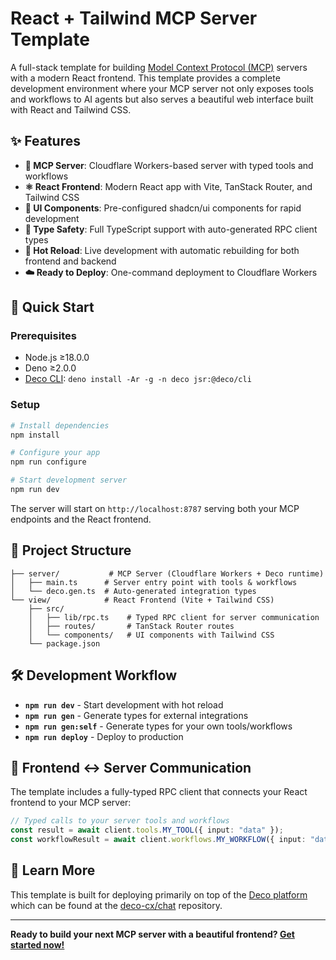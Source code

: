 # React + Tailwind MCP Server Template

A full-stack template for building [Model Context Protocol (MCP)](https://spec.modelcontextprotocol.io/) servers with a modern React frontend. This template provides a complete development environment where your MCP server not only exposes tools and workflows to AI agents but also serves a beautiful web interface built with React and Tailwind CSS.

## ✨ Features

- **🤖 MCP Server**: Cloudflare Workers-based server with typed tools and workflows
- **⚛️ React Frontend**: Modern React app with Vite, TanStack Router, and Tailwind CSS
- **🎨 UI Components**: Pre-configured shadcn/ui components for rapid development
- **🔧 Type Safety**: Full TypeScript support with auto-generated RPC client types
- **🚀 Hot Reload**: Live development with automatic rebuilding for both frontend and backend
- **☁️ Ready to Deploy**: One-command deployment to Cloudflare Workers

## 🚀 Quick Start

### Prerequisites
- Node.js ≥18.0.0
- Deno ≥2.0.0
- [Deco CLI](https://deco.chat): `deno install -Ar -g -n deco jsr:@deco/cli`

### Setup
```bash
# Install dependencies
npm install

# Configure your app
npm run configure

# Start development server
npm run dev
```

The server will start on `http://localhost:8787` serving both your MCP endpoints and the React frontend.

## 📁 Project Structure

```
├── server/           # MCP Server (Cloudflare Workers + Deco runtime)
│   ├── main.ts      # Server entry point with tools & workflows
│   └── deco.gen.ts  # Auto-generated integration types
└── view/            # React Frontend (Vite + Tailwind CSS)
    ├── src/
    │   ├── lib/rpc.ts    # Typed RPC client for server communication
    │   ├── routes/       # TanStack Router routes
    │   └── components/   # UI components with Tailwind CSS
    └── package.json
```

## 🛠️ Development Workflow

- **`npm run dev`** - Start development with hot reload
- **`npm run gen`** - Generate types for external integrations
- **`npm run gen:self`** - Generate types for your own tools/workflows
- **`npm run deploy`** - Deploy to production

## 🔗 Frontend ↔ Server Communication

The template includes a fully-typed RPC client that connects your React frontend to your MCP server:

```typescript
// Typed calls to your server tools and workflows
const result = await client.tools.MY_TOOL({ input: "data" });
const workflowResult = await client.workflows.MY_WORKFLOW({ input: "data" });
```

## 📖 Learn More

This template is built for deploying primarily on top of the [Deco platform](https://deco.chat/about) which can be found at the [deco-cx/chat](https://github.com/deco-cx/chat) repository.

---

**Ready to build your next MCP server with a beautiful frontend? [Get started now!](https://deco.chat)** 